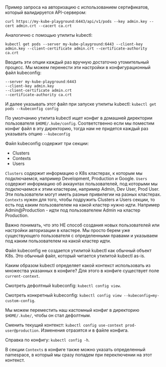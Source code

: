 Пример запроса на авторизацию с использованием сертификатов, который валидируется API-сервером:

`curl https://my-kube-playground:6443/api/v1/pods --key admin.key --cert admin.crt --cacert ca.crt`

Аналогично с помощью утилиты kubectl:

`kubectl get pods --server my-kube-playground:6443 --client-key admin.key --client-certificate admin.crt --certificate-authority ca.crt`

Вводить эти опции каждый раз вручную достаточно утомительный процесс. Мы можем перенести эти настройки в конфигурационный файл kubeconfig:
```
--server my-kube-playground:6443
--client-key admin.key
--client-certificate admin.crt
--certificate-authority ca.crt
```
И далее указывать этот файл при запуске утилиты kubectl: `kubectl get pods --kubeconfig config`

По умолчанию утилита kubectl ищет конфиг в домашней директории пользователя `$HOME/.kube/config`. Соответственно если мы поместим конфиг файл в эту директорию, тогда нам не придется каждый раз указывать опцию `--kubeconfig`

Файл kubeconfig содержит три секции:
- Clusters
- Contexts
- Users

`Clusters` содержит информацию о K8s кластерах, к которым мы подключаемся, например Development, Production и Google.
`Users` содержит информацию об аккаунтах пользователей, под которыми мы подключаемся к этим кластерам, например Admin, Dev User, Prod User. Эти пользователи могут иметь разные привилегии на разных кластерах.
`Contexts` нужен для того, чтобы подружить Clusters и Users секции, то есть под каким пользователем на какой кластер нужно идти. Например Admin@Production - идти под пользователем Admin на кластер Production.

Важно понимать, что это НЕ способ создания новых пользователей или настройки авторизации в кластере. Мы просто берем уже существующего пользователя с определенными правами и указываем под каким пользователем на какой кластер идти.

Файл kubeconfig не создается утилитой kubectl как обычный объект K8s. Это обычный файл, который читается утилитой kubectl as-is.

Каким образом kubectl определяет какой контекст использовать из множества указанных в конфиге? Для этого в конфиге существует поле `current-context`.

Смотреть дефолтный kubeconfig: `kubectl config view`.

Смотреть конкретный kubeconfig: `kubectl config view --kubeconfig=my-custom-config`.

Мы можем переместить наш кастомный конфиг в директорию `$HOME/.kube/`, чтобы он стал дефолтным.

Сменить текущий контекст: `kubectl config use-context prod-user@production`. Изменения отразятся и в файле конфига.

Справка по конфигу: `kubectl config -h`.

В секции `Contexts` в конфиге также можно указать определенный namespace, в который мы сразу попадем при переключении на этот контекст.